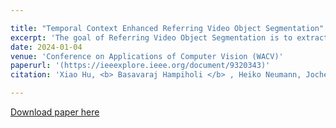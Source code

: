 ```yaml
---

title: "Temporal Context Enhanced Referring Video Object Segmentation"
excerpt: 'The goal of Referring Video Object Segmentation is to extract an object from a video clip based on a given expression. While previous methods have utilized the transformers multi-modal learning capabilities to aggregate information from different modalities, they have mainly focused on spatial information and paid less attention to temporal information. To enhance the learning of temporal information, we propose TCE-RVOS with a novel frame token fusion (FTF) structure and a novel instance query transformer (IQT). Our technical innovations maximize the potential information gain of videos over single images. Our contributions also include a new classification of two widely used validation datasets for investigation of challenging cases.'
date: 2024-01-04
venue: 'Conference on Applications of Computer Vision (WACV)'
paperurl: '(https://ieeexplore.ieee.org/document/9320343)'
citation: 'Xiao Hu, <b> Basavaraj Hampiholi </b> , Heiko Neumann, Jochen Lang (2024), &quot;Temporal Context Enhanced Referring Video Object Segmentation&quot; , <i> WACV 2024 </i>'

---
```


[Download paper here](https://openaccess.thecvf.com/content/WACV2024/html/Hu_Temporal_Context_Enhanced_Referring_Video_Object_Segmentation_WACV_2024_paper.html)
